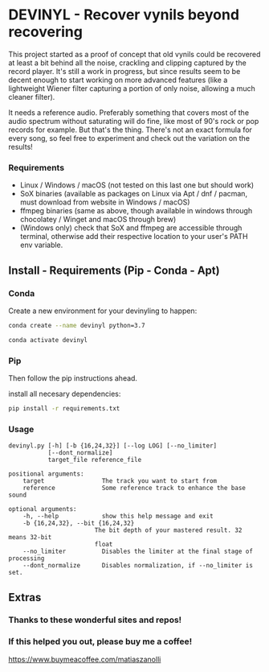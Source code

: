 # DEVINYL - Recover vynils beyond recovering

This project started as a proof of concept that old vynils could be recovered at least a bit behind all the noise, crackling and clipping captured by the record player. It's still a work in progress, but since results seem to be decent enough to start working on more advanced features (like a lightweight Wiener filter capturing a portion of only noise, allowing a much cleaner filter).

It needs a reference audio. Preferably something that covers most of the audio spectrum without saturating will do fine, like most of 90's rock or pop records for example. But that's the thing. There's not an exact formula for every song, so feel free to experiment and check out the variation on the results!

### Requirements

* Linux / Windows / macOS (not tested on this last one but should work)
* SoX binaries (available as packages on Linux via Apt / dnf / pacman, must download from website in Windows / macOS)
* ffmpeg binaries (same as above, though available in windows through chocolatey / Winget and macOS through brew)
* (Windows only) check that SoX and ffmpeg are accessible through terminal, otherwise add their respective location to your user's PATH env variable.

## Install - Requirements (Pip - Conda - Apt)

### Conda

Create a new environment for your devinyling to happen:

```bash
conda create --name devinyl python=3.7

conda activate devinyl
```

### Pip

Then follow the pip instructions ahead.

install all necesary dependencies:

```bash
pip install -r requirements.txt
```

### Usage

```
devinyl.py [-h] [-b {16,24,32}] [--log LOG] [--no_limiter]
           [--dont_normalize]
           target_file reference_file

positional arguments:
    target                The track you want to start from
    reference             Some reference track to enhance the base sound

optional arguments:
    -h, --help            show this help message and exit
    -b {16,24,32}, --bit {16,24,32}
                        The bit depth of your mastered result. 32 means 32-bit
                        float
    --no_limiter          Disables the limiter at the final stage of processing
    --dont_normalize      Disables normalization, if --no_limiter is set.
```
## Extras

### Thanks to these wonderful sites and repos!

[Noise reduction gist]: https://github.com/dodiku/noise_reduction/blob/master/noise.py
[Noise reduction topic]: http://dsp.stackexchange.com/search?q=noise+reduction/
[matchering]: https://github.com/sergree/matchering
[matchering-cli]: https://github.com/sergree/matchering-cli
[anaconda]: https://www.anaconda.com/products/individual#Downloads
[FFmpeg]: https://www.ffmpeg.org/download.html


### If this helped you out, please buy me a coffee!

https://www.buymeacoffee.com/matiaszanolli